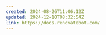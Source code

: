 ```yaml
---
created: 2024-08-26T11:06:12Z
updated: 2024-12-10T08:32:54Z
link: https://docs.renovatebot.com/
---
```

